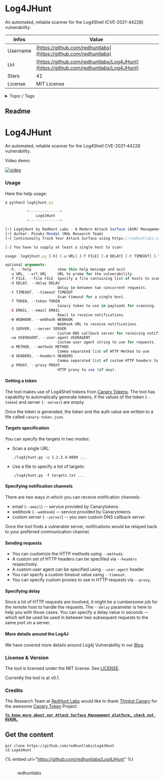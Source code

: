 # Log4JHunt

An automated, reliable scanner for the Log4Shell (CVE-2021-44228) vulnerability.

| Infos    | Value                                                              |
| -------- | -------------------------------------------------------------------|
| Username | [https://github.com/redhuntlabs](https://github.com/redhuntlabs) |
| Url      | [https://github.com/redhuntlabs/Log4JHunt](https://github.com/redhuntlabs/Log4JHunt)                                               |
| Stars    | 41                                                          |
| License  | MIT License                                                        |

<details>

<summary>Topic / Tags</summary>



</details>

## Readme

# Log4JHunt
An automated, reliable scanner for the Log4Shell CVE-2021-44228 vulnerability.

Video demo:

[![video](https://user-images.githubusercontent.com/39941993/146507751-b8528c51-9d11-489c-a940-6cfc8241eeb8.png)](https://www.youtube.com/watch?v=7eRNzkbYWf8)

### Usage
Here the help usage:
```js
$ python3 log4jhunt.py

          +--------------+
              Log4JHunt
          +--------------+

[+] Log4jHunt by RedHunt Labs - A Modern Attack Surface (ASM) Management Company
[+] Author: Pinaki Mondal (RHL Research Team)
[+] Continuously Track Your Attack Surface using https://redhuntlabs.com/nvadr.

[-] You have to supply at least a single host to scan!

usage: log4jhunt.py [-h] [-u URL] [-f FILE] [-d DELAY] [-t TIMEOUT] [-T TOKEN] [-E EMAIL] [-W WEBHOOK] [-S SERVER] [-ua USERAGENT] [-m METHOD] [-H HEADERS] [-p PROXY]

optional arguments:
  -h, --help            show this help message and exit
  -u URL, --url URL     URL to probe for the vulnerability.
  -f FILE, --file FILE  Specify a file containing list of hosts to scan.
  -d DELAY, --delay DELAY
                        Delay in-between two concurrent requests.
  -t TIMEOUT, --timeout TIMEOUT
                        Scan timeout for a single host.
  -T TOKEN, --token TOKEN
                        Canary token to use in payloads for scanning.
  -E EMAIL, --email EMAIL
                        Email to receive notifications.
  -W WEBHOOK, --webhook WEBHOOK
                        Webhook URL to receive notifications.
  -S SERVER, --server SERVER
                        Custom DNS callback server for receiving notifications.
  -ua USERAGENT, --user-agent USERAGENT
                        Custom user agent string to use for requests.
  -m METHOD, --methods METHOD
                        Comma separated list of HTTP Method to use
  -H HEADERS, --headers HEADERS
                        Comma separated list of custom HTTP headers to use.
  -p PROXY, --proxy PROXY
                        HTTP proxy to use (if any).
```

#### Getting a token
The tool makes use of Log4Shell tokens from [Canary Tokens](https://canarytokens.org). The tool has capability to automatically generate tokens, if the values of the token (`--token`) and server (`--server`) are empty.

Once the token is generated, the token and the auth value are written to a file called `canary-token.json`.

#### Targets specification
You can specify the targets in two modes:
- Scan a single URL:
  ```
  ./log4jhunt.py -u 1.2.3.4:8080 ...
  ```
- Use a file to specify a list of targets:
  ```
  ./log4jhunt.py -f targets.txt ...
  ```

#### Specifying notification channels
There are two ways in which you can receive notification channels:
- email (`--email`) -- service provided by Canarytokens.
- webhook (`--webhook`) -- service provided by Canarytokens.
- custom server (`--server`) -- you own custom DNS callback server.

Once the tool finds a vulnerable server, notifications would be relayed back to your preferred communication channel.

#### Sending requests
- You can customize the HTTP methods using `--methods`.
- A custom set of HTTP headers can be specified via `--headers` respectively.
- A custom user agent can be specified using `--user-agent` header.
- You can specfy a custom timeout value using `--timeout`.
- You can specify custom proxies to use in HTTP requests via `--proxy`.

#### Specifying delay

Since a lot of HTTP requests are involved, it might be a cumbersome job for the remote host to handle the requests. The `--delay` parameter is here to help you with those cases. You can specify a delay value in seconds -- which will be used be used in between two subsequent requests to the same port on a server.

#### More details around the Log4J
We have covered more details around Log4j Vulnerability in our [Blog](https://redhuntlabs.com/blog/log4j-vulnerability-things-you-should-know.html).

### License & Version
The tool is licensed under the MIT license. See [LICENSE](LICENSE).

Currently the tool is at v0.1.

### Credits
The Research Team at [RedHunt Labs](https://redhuntlabs.com) would like to thank [Thinkst Canary](https://canary.tools) for the awesome [Canary Token](https://canarytokens.org) Project.

**[`To know more about our Attack Surface Management platform, check out NVADR.`](https://redhuntlabs.com/nvadr)**



## Get the content

```
git clone https://github.com/redhuntlabs/Log4JHunt
cd Log4JHunt
```

{% embed url="https://github.com/redhuntlabs/Log4JHunt" %}

<figure><img src="https://avatars.githubusercontent.com/u/36505047?v=4" alt=""><figcaption><p>redhuntlabs</p></figcaption></figure>
